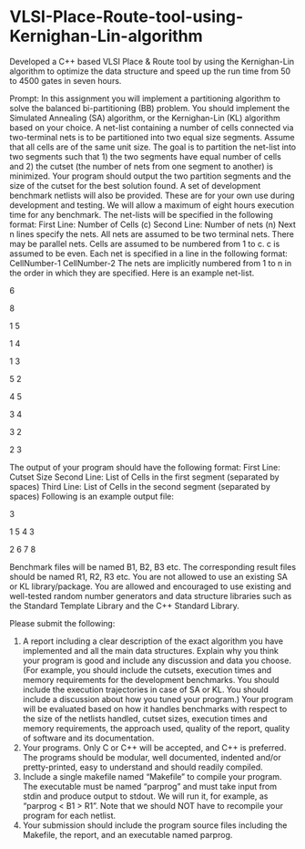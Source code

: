 # VLSI-Place-Route-tool-using-Kernighan-Lin-algorithm
Developed a C++ based VLSI Place &amp; Route tool by using the Kernighan-Lin algorithm to optimize the data structure and speed up the run time from 50 to 4500 gates in seven hours. 

Prompt: In this assignment you will implement a partitioning algorithm to solve the balanced bi-partitioning (BB)
problem. You should implement the Simulated Annealing (SA) algorithm, or the Kernighan-Lin (KL)
algorithm based on your choice.
A net-list containing a number of cells connected via two-terminal nets is to be partitioned into two
equal size segments. Assume that all cells are of the same unit size. The goal is to partition the net-list
into two segments such that 1) the two segments have equal number of cells and 2) the cutset (the
number of nets from one segment to another) is minimized. Your program should output the two
partition segments and the size of the cutset for the best solution found.
A set of development benchmark netlists will also be provided. These are for your own use during
development and testing. We will allow a maximum of eight hours execution time for any benchmark.
The net-lists will be specified in the following format:
First Line: Number of Cells (c)
Second Line: Number of nets (n)
Next n lines specify the nets.
All nets are assumed to be two terminal nets. There may be parallel nets. Cells are assumed to be
numbered from 1 to c. c is assumed to be even. Each net is specified in a line in the following format:
CellNumber-1 CellNumber-2
The nets are implicitly numbered from 1 to n in the order in which they are specified.
Here is an example net-list.

6 

8

1 5

1 4

1 3

5 2

4 5

3 4

3 2

2 3

The output of your program should have the following format:
First Line: Cutset Size
Second Line: List of Cells in the first segment (separated by spaces)
Third Line: List of Cells in the second segment (separated by spaces)
Following is an example output file:

3

1 5 4 3

2 6 7 8

Benchmark files will be named B1, B2, B3 etc. The corresponding result files should be named R1, R2,
R3 etc.
You are not allowed to use an existing SA or KL library/package. You are allowed and encouraged to
use existing and well-tested random number generators and data structure libraries such as the
Standard Template Library and the C++ Standard Library.

Please submit the following:
1. A report including a clear description of the exact algorithm you have implemented and all the main
data structures. Explain why you think your program is good and include any discussion and data
you choose. (For example, you should include the cutsets, execution times and memory
requirements for the development benchmarks. You should include the execution trajectories in
case of SA or KL. You should include a discussion about how you tuned your program.)
Your program will be evaluated based on how it handles benchmarks with respect to the size of the
netlists handled, cutset sizes, execution times and memory requirements, the approach used,
quality of the report, quality of software and its documentation.
2. Your programs. Only C or C++ will be accepted, and C++ is preferred. The programs should be
modular, well documented, indented and/or pretty-printed, easy to understand and should readily
compiled.
3. Include a single makefile named “Makefile” to compile your program. The executable must be
named “parprog” and must take input from stdin and produce output to stdout. We will run it, for
example, as “parprog &lt; B1 &gt; R1”. Note that we should NOT have to recompile your program for
each netlist.
4. Your submission should include the program source files including the Makefile, the report, and an
executable named parprog.
